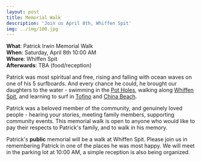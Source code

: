 ```yaml
---
layout: post
title: Memorial Walk
description: 'Join us April 8th, Whiffen Spit'
img: ../img/100.jpg
---
```


**What**: Patrick Irwin Memorial Walk<br>
**When**: Saturday, April 8th 10:00 AM<br>
**Where**: Whiffen Spit<br>
**Afterwards**: TBA (food/reception)

Patrick was most spiritual and free, rising and falling with ocean waves on one of his 5 surfboards. And every chance he could, he brought our daughters to the water - swimming in the [Pot Holes](https://www.crd.bc.ca/parks-recreation-culture/parks-trails/find-park-trail/sooke-potholes), walking along [Whiffen Spit](http://discoversooke.com/outdoor-activities/parks-trails/whiffen-spit/), and learning to surf in [Tofino](https://www.tourismtofino.com/tofino-beaches) and [China Beach](http://www.juandefucamarinetrail.com/china_beach.html).

Patrick was a beloved member of the community, and genuinely loved people - hearing your stories, meeting family members, supporting community events. This memorial walk is open to anyone who would like to pay their respects to Patrick's family, and to walk in his memory.

Patrick's **public** memorial will be a walk at Whiffen Spit. Please join us in remembering Patrick in one of the places he was most happy. We will meet in the parking lot at 10:00 AM, a simple reception is also being organized.

<div class="img_row"><img class="col one" src="{{ site.baseurl }}/img/109.jpg" alt="" title="example image">
    <img class="col one" src="{{ site.baseurl }}/img/101.jpg" alt="" title="example image">
    <img class="col one" src="{{ site.baseurl }}/img/105.jpg" alt="" title="example image"></div>
